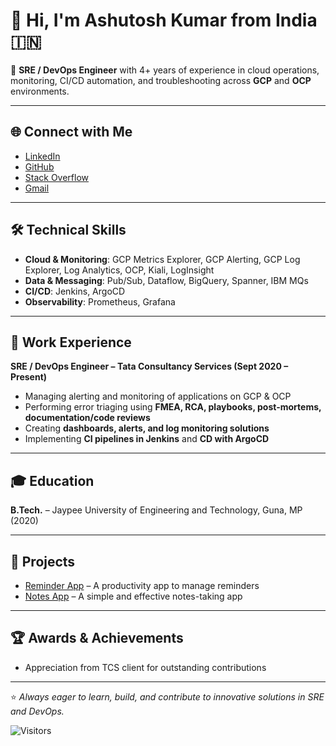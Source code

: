# 👋 Hi, I'm Ashutosh Kumar from India 🇮🇳

🚀 **SRE / DevOps Engineer** with 4+ years of experience in cloud operations, monitoring, CI/CD automation, and troubleshooting across **GCP** and **OCP** environments.  

---

## 🌐 Connect with Me
- [LinkedIn](https://www.linkedin.com/in/ashutosh-kumar-4738372b1/)  
- [GitHub](https://github.com/litoco)  
- [Stack Overflow](https://stackoverflow.com/users/14004940/mr-techie)
- [Gmail](mailto:ashutoshkr.1907@gmail.com)

---

## 🛠️ Technical Skills
- **Cloud & Monitoring**: GCP Metrics Explorer, GCP Alerting, GCP Log Explorer, Log Analytics, OCP, Kiali, LogInsight  
- **Data & Messaging**: Pub/Sub, Dataflow, BigQuery, Spanner, IBM MQs  
- **CI/CD**: Jenkins, ArgoCD  
- **Observability**: Prometheus, Grafana  

---

## 💼 Work Experience
**SRE / DevOps Engineer – Tata Consultancy Services (Sept 2020 – Present)**  
- Managing alerting and monitoring of applications on GCP & OCP  
- Performing error triaging using **FMEA, RCA, playbooks, post-mortems, documentation/code reviews**  
- Creating **dashboards, alerts, and log monitoring solutions**  
- Implementing **CI pipelines in Jenkins** and **CD with ArgoCD**  

---

## 🎓 Education
**B.Tech.** – Jaypee University of Engineering and Technology, Guna, MP (2020)  

---

## 📱 Projects
- [Reminder App](https://lnkd.in/eyerqf7s) – A productivity app to manage reminders  
- [Notes App](https://lnkd.in/ePAY3sbE) – A simple and effective notes-taking app  

---

## 🏆 Awards & Achievements
- Appreciation from TCS client for outstanding contributions  

---

⭐️ *Always eager to learn, build, and contribute to innovative solutions in SRE and DevOps.*  


![Visitors](https://api.visitorbadge.io/api/visitors?path=https%3A%2F%2Fgithub.com%2Flitoco&countColor=%23263759)
